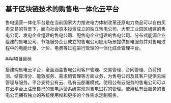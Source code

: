## 基于区块链技术的购售电一体化云平台

售电运营一体化平台是在当前国家大力推进电力体制改革还原电力商品可以自由买卖交易的背景下，面向社会资本投资成立的独立售电公司、大型工业园区组建的售电公司、发电企业组建的售电公司、配售电企业组建的售电公司、分布式能源企业组建的售电公司、节能服务企业成立的售电公司应用场景提供售电服务并对售电过程中的电能计量、计价、电费等过程进行管理的一体化综合管理平台。

###项目目标

搭建购售电云平台，全面涵盖售电公司客户管理、交易管理、合同管理、负荷预测、结算清分、能效服务、需求侧管理等方面业务，为售电公司及其客户提供云端管理与服务。平台支持公有云、私有云部署模式。使用公有云服务的售电公司可以在云平台上注册自己的售电运营系统实现对售电过程的管理。使用私有云服务的售电公司拥有独立的系统使用权和更多的个性需求定制服务。
